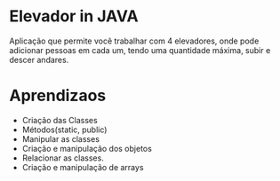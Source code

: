 # Elevador in JAVA
Aplicação que permite você trabalhar com 4 elevadores, onde pode adicionar pessoas em cada um, tendo uma quantidade máxima, subir e descer andares.

# Aprendizaos
- Criação das Classes
- Métodos(static, public)
- Manipular as classes
- Criação e manipulação dos objetos
- Relacionar as classes.
- Criação e manipulação de arrays
